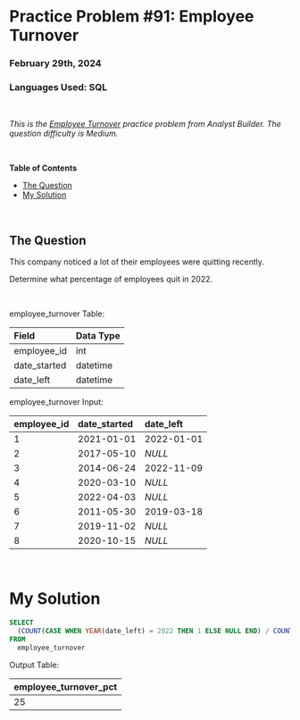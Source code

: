 # **Practice Problem #91: Employee Turnover**
### February 29th, 2024
### Languages Used: SQL

<br>

*This is the [Employee Turnover](https://www.analystbuilder.com/questions/employee-turnover-uqTRa) practice problem from Analyst Builder. The question difficulty is Medium.*

<br>

**Table of Contents**

-   [The Question](#the-question)
-   [My Solution](#my-solution)
  
<br>

## The Question

This company noticed a lot of their employees were quitting recently.

Determine what percentage of employees quit in 2022.

<br>

employee_turnover Table:

| Field        | Data Type |
| :----------- | :-------- |
| employee_id  | int       |
| date_started | datetime  |
| date_left    | datetime  |

employee_turnover Input:

| employee_id | date_started | date_left  |
| :---------- | :----------- | :--------- |
| 1           | 2021-01-01   | 2022-01-01 |
| 2           | 2017-05-10   | _NULL_     |
| 3           | 2014-06-24   | 2022-11-09 |
| 4           | 2020-03-10   | _NULL_     |
| 5           | 2022-04-03   | _NULL_     |
| 6           | 2011-05-30   | 2019-03-18 |
| 7           | 2019-11-02   | _NULL_     |
| 8           | 2020-10-15   | _NULL_     |

<br>

# My Solution

``` SQL
SELECT
  (COUNT(CASE WHEN YEAR(date_left) = 2022 THEN 1 ELSE NULL END) / COUNT(date_started)) * 100 AS employee_turnover_pct
FROM 
  employee_turnover
```

Output Table:

| employee_turnover_pct |
| :-------------------- |
| 25                    |
